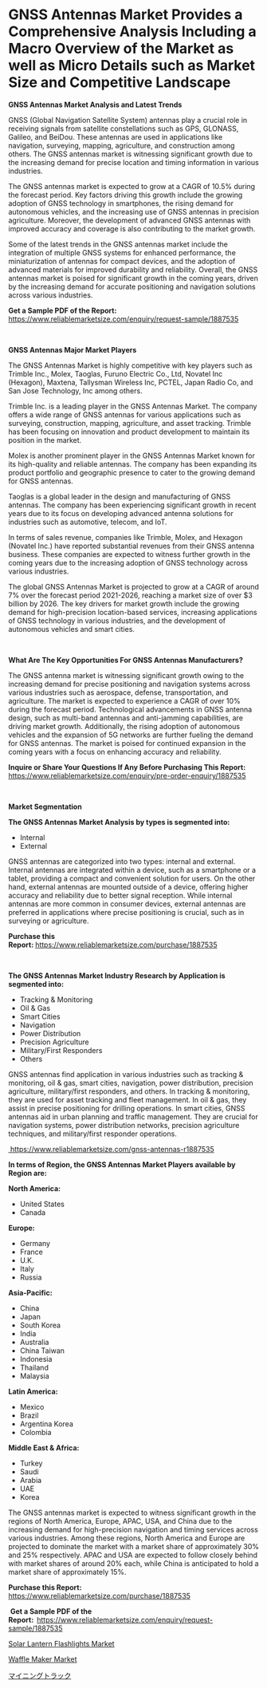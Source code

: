 <p><h1>GNSS Antennas Market Provides a Comprehensive Analysis Including a Macro Overview of the Market as well as Micro Details such as Market Size and Competitive Landscape</h1></p><p><strong>GNSS Antennas Market Analysis and Latest Trends</strong></p>
<p><p>GNSS (Global Navigation Satellite System) antennas play a crucial role in receiving signals from satellite constellations such as GPS, GLONASS, Galileo, and BeiDou. These antennas are used in applications like navigation, surveying, mapping, agriculture, and construction among others. The GNSS antennas market is witnessing significant growth due to the increasing demand for precise location and timing information in various industries.</p><p>The GNSS antennas market is expected to grow at a CAGR of 10.5% during the forecast period. Key factors driving this growth include the growing adoption of GNSS technology in smartphones, the rising demand for autonomous vehicles, and the increasing use of GNSS antennas in precision agriculture. Moreover, the development of advanced GNSS antennas with improved accuracy and coverage is also contributing to the market growth.</p><p>Some of the latest trends in the GNSS antennas market include the integration of multiple GNSS systems for enhanced performance, the miniaturization of antennas for compact devices, and the adoption of advanced materials for improved durability and reliability. Overall, the GNSS antennas market is poised for significant growth in the coming years, driven by the increasing demand for accurate positioning and navigation solutions across various industries.</p></p>
<p><strong>Get a Sample PDF of the Report:&nbsp;</strong> <a href="https://www.reliablemarketsize.com/enquiry/request-sample/1887535">https://www.reliablemarketsize.com/enquiry/request-sample/1887535</a></p>
<p>&nbsp;</p>
<p><strong>GNSS Antennas Major Market Players</strong></p>
<p><p>The GNSS Antennas Market is highly competitive with key players such as Trimble Inc., Molex, Taoglas, Furuno Electric Co., Ltd, Novatel Inc (Hexagon), Maxtena, Tallysman Wireless Inc, PCTEL, Japan Radio Co, and San Jose Technology, Inc among others.</p><p>Trimble Inc. is a leading player in the GNSS Antennas Market. The company offers a wide range of GNSS antennas for various applications such as surveying, construction, mapping, agriculture, and asset tracking. Trimble has been focusing on innovation and product development to maintain its position in the market.</p><p>Molex is another prominent player in the GNSS Antennas Market known for its high-quality and reliable antennas. The company has been expanding its product portfolio and geographic presence to cater to the growing demand for GNSS antennas.</p><p>Taoglas is a global leader in the design and manufacturing of GNSS antennas. The company has been experiencing significant growth in recent years due to its focus on developing advanced antenna solutions for industries such as automotive, telecom, and IoT.</p><p>In terms of sales revenue, companies like Trimble, Molex, and Hexagon (Novatel Inc.) have reported substantial revenues from their GNSS antenna business. These companies are expected to witness further growth in the coming years due to the increasing adoption of GNSS technology across various industries.</p><p>The global GNSS Antennas Market is projected to grow at a CAGR of around 7% over the forecast period 2021-2026, reaching a market size of over $3 billion by 2026. The key drivers for market growth include the growing demand for high-precision location-based services, increasing applications of GNSS technology in various industries, and the development of autonomous vehicles and smart cities.</p></p>
<p>&nbsp;</p>
<p><strong>What Are The Key Opportunities For GNSS Antennas Manufacturers?</strong></p>
<p><p>The GNSS antenna market is witnessing significant growth owing to the increasing demand for precise positioning and navigation systems across various industries such as aerospace, defense, transportation, and agriculture. The market is expected to experience a CAGR of over 10% during the forecast period. Technological advancements in GNSS antenna design, such as multi-band antennas and anti-jamming capabilities, are driving market growth. Additionally, the rising adoption of autonomous vehicles and the expansion of 5G networks are further fueling the demand for GNSS antennas. The market is poised for continued expansion in the coming years with a focus on enhancing accuracy and reliability.</p></p>
<p><strong>Inquire or Share Your Questions If Any Before Purchasing This Report:</strong> <a href="https://www.reliablemarketsize.com/enquiry/pre-order-enquiry/1887535">https://www.reliablemarketsize.com/enquiry/pre-order-enquiry/1887535</a></p>
<p>&nbsp;</p>
<p><strong>Market Segmentation</strong></p>
<p><strong>The GNSS Antennas Market Analysis by types is segmented into:</strong></p>
<p><ul><li>Internal</li><li>External</li></ul></p>
<p><p>GNSS antennas are categorized into two types: internal and external. Internal antennas are integrated within a device, such as a smartphone or a tablet, providing a compact and convenient solution for users. On the other hand, external antennas are mounted outside of a device, offering higher accuracy and reliability due to better signal reception. While internal antennas are more common in consumer devices, external antennas are preferred in applications where precise positioning is crucial, such as in surveying or agriculture.</p></p>
<p><strong>Purchase this Report:&nbsp;</strong><a href="https://www.reliablemarketsize.com/purchase/1887535">https://www.reliablemarketsize.com/purchase/1887535</a></p>
<p>&nbsp;</p>
<p><strong>The GNSS Antennas Market Industry Research by Application is segmented into:</strong></p>
<p><ul><li>Tracking & Monitoring</li><li>Oil & Gas</li><li>Smart Cities</li><li>Navigation</li><li>Power Distribution</li><li>Precision Agriculture</li><li>Military/First Responders</li><li>Others</li></ul></p>
<p><p>GNSS antennas find application in various industries such as tracking & monitoring, oil & gas, smart cities, navigation, power distribution, precision agriculture, military/first responders, and others. In tracking & monitoring, they are used for asset tracking and fleet management. In oil & gas, they assist in precise positioning for drilling operations. In smart cities, GNSS antennas aid in urban planning and traffic management. They are crucial for navigation systems, power distribution networks, precision agriculture techniques, and military/first responder operations.</p></p>
<p><a href="https://www.reliablemarketsize.com/gnss-antennas-r1887535">&nbsp;https://www.reliablemarketsize.com/gnss-antennas-r1887535</a></p>
<p><strong>In terms of Region, the GNSS Antennas Market Players available by Region are:</strong></p>
<p>
    <p> <strong> North America: </strong>
        <ul>
            <li>United States</li>
            <li>Canada</li>
        </ul>
        </p> 
    <p> <strong> Europe: </strong>
        <ul>
            <li>Germany</li>
            <li>France</li>
            <li>U.K.</li>
            <li>Italy</li>
            <li>Russia</li>
        </ul>
        </p> 
    <p> <strong> Asia-Pacific: </strong>
        <ul>
            <li>China</li>
            <li>Japan</li>
            <li>South Korea</li>
            <li>India</li>
            <li>Australia</li>
            <li>China Taiwan</li>
            <li>Indonesia</li>
            <li>Thailand</li>
            <li>Malaysia</li>
        </ul>
        </p> 
    <p> <strong> Latin America: </strong>
        <ul>
            <li>Mexico</li>
            <li>Brazil</li>
            <li>Argentina Korea</li>
            <li>Colombia</li>
        </ul>
        </p> 
    <p> <strong> Middle East & Africa: </strong>
        <ul>
            <li>Turkey</li>
            <li>Saudi</li>
            <li>Arabia</li>
            <li>UAE</li>
            <li>Korea</li>
        </ul>
    </p>
    </p>
<p><p>The GNSS antennas market is expected to witness significant growth in the regions of North America, Europe, APAC, USA, and China due to the increasing demand for high-precision navigation and timing services across various industries. Among these regions, North America and Europe are projected to dominate the market with a market share of approximately 30% and 25% respectively. APAC and USA are expected to follow closely behind with market shares of around 20% each, while China is anticipated to hold a market share of approximately 15%.</p></p>
<p><strong>Purchase this Report: </strong><a href="https://www.reliablemarketsize.com/purchase/1887535">https://www.reliablemarketsize.com/purchase/1887535</a></p>
<p>&nbsp;<strong>Get a Sample PDF of the Report:&nbsp;&nbsp;</strong><a href="https://www.reliablemarketsize.com/enquiry/request-sample/1887535">https://www.reliablemarketsize.com/enquiry/request-sample/1887535</a></p>
<p><strong></strong></p>
<p><p><a href="https://issuu.com/reportprime-2/docs/solar-lantern-flashlights-market-size-2030.pptx">Solar Lantern Flashlights Market</a></p><p><a href="https://github.com/Gilanghao0/Market-Research-Report-List-1/blob/main/waffle-maker-market.md">Waffle Maker Market</a></p><p><a href="https://github.com/zjkmgcs938405/Market-Research-Report-List-3/blob/main/720090431953.md">マイニングトラック</a></p></p>